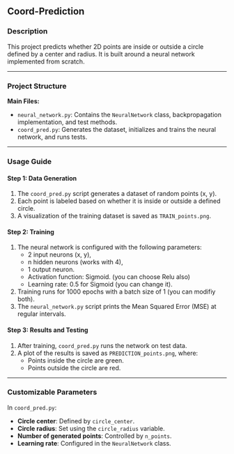 ## Coord-Prediction

### Description
This project predicts whether 2D points are inside or outside a circle defined by a center and radius. It is built around a neural network implemented from scratch.

---

### Project Structure

**Main Files:**
- `neural_network.py`: Contains the `NeuralNetwork` class, backpropagation implementation, and test methods.
- `coord_pred.py`: Generates the dataset, initializes and trains the neural network, and runs tests.

---

### Usage Guide

#### Step 1: Data Generation
1. The `coord_pred.py` script generates a dataset of random points (x, y).
2. Each point is labeled based on whether it is inside or outside a defined circle.
3. A visualization of the training dataset is saved as `TRAIN_points.png`.

#### Step 2: Training
1. The neural network is configured with the following parameters:
   - 2 input neurons (x, y),
   - n hidden neurons (works with 4),
   - 1 output neuron.
   - Activation function: Sigmoid. (you can choose Relu also)
   - Learning rate: 0.5 for Sigmoid (you can change it).
2. Training runs for 1000 epochs with a batch size of 1 (you can modifiy both).
3. The `neural_network.py` script prints the Mean Squared Error (MSE) at regular intervals.

#### Step 3: Results and Testing
1. After training, `coord_pred.py` runs the network on test data.
2. A plot of the results is saved as `PREDICTION_points.png`, where:
   - Points inside the circle are green.
   - Points outside the circle are red.

---

### Customizable Parameters
In `coord_pred.py`:
- **Circle center**: Defined by `circle_center`.
- **Circle radius**: Set using the `circle_radius` variable.
- **Number of generated points**: Controlled by `n_points`.
- **Learning rate**: Configured in the `NeuralNetwork` class.

